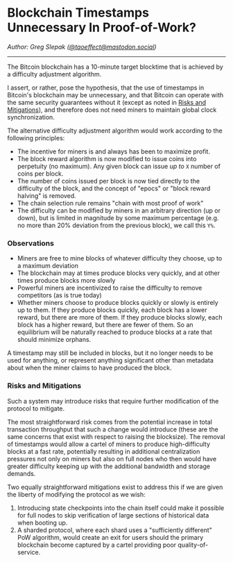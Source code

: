 # Blockchain Timestamps Unnecessary In Proof-of-Work?

*Author: Greg Slepak ([@taoeffect@mastodon.social](https://mastodon.social/@taoeffect))*

----

The Bitcoin blockchain has a 10-minute target blocktime that is achieved by a difficulty adjustment algorithm.

I assert, or rather, pose the hypothesis, that the use of timestamps in Bitcoin's blockchain may be unnecessary, and that Bitcoin can operate with the same security guarantees without it (except as noted in [Risks and Mitigations](#risks-and-mitigations)), and therefore does not need miners to maintain global clock synchronization.

The alternative difficulty adjustment algorithm would work according to the following principles:

- The incentive for miners is and always has been to maximize profit.
- The block reward algorithm is now modified to issue coins into perpetuity (no maximum). Any given block can issue _up to_ `X` number of coins per block.
- The number of coins issued per block is now tied directly to the difficulty of the block, and the concept of "epocs" or "block reward halving" is removed.
- The chain selection rule remains "chain with most proof of work"
- The difficulty can be modified by miners in an arbitrary direction (up or down), but is limited in magnitude by some maximum percentage (e.g. no more than 20% deviation from the previous block), we call this `Y%`.

### Observations

- Miners are free to mine blocks of whatever difficulty they choose, up to a maximum deviation
- The blockchain may at times produce blocks very quickly, and at other times produce blocks more slowly
- Powerful miners are incentivized to raise the difficulty to remove competitors (as is true today)
- Whether miners choose to produce blocks quickly or slowly is entirely up to them. If they produce blocks quickly, each block has a lower reward, but there are more of them. If they produce blocks slowly, each block has a higher reward, but there are fewer of them. So an equilibrium will be naturally reached to produce blocks at a rate that should minimize orphans.

A timestamp may still be included in blocks, but it no longer needs to be used for anything, or represent anything significant other than metadata about when the miner claims to have produced the block.

### Risks and Mitigations

Such a system may introduce risks that require further modification of the protocol to mitigate.

The most straightforward risk comes from the potential increase in total transaction throughput that such a change would introduce (these are the same concerns that exist with respect to raising the blocksize). The removal of timestamps would allow a cartel of miners to produce high-difficulty blocks at a fast rate, potentially resulting in additional centralization pressures not only on miners but also on full nodes who then would have greater difficulty keeping up with the additional bandwidth and storage demands.

Two equally straightforward mitigations exist to address this if we are given the liberty of modifying the protocol as we wish:

1. Introducing state checkpoints into the chain itself could make it possible for full nodes to skip verification of large sections of historical data when booting up.
2. A sharded protocol, where each shard uses a "sufficiently different" PoW algorithm, would create an exit for users should the primary blockchain become captured by a cartel providing poor quality-of-service.
